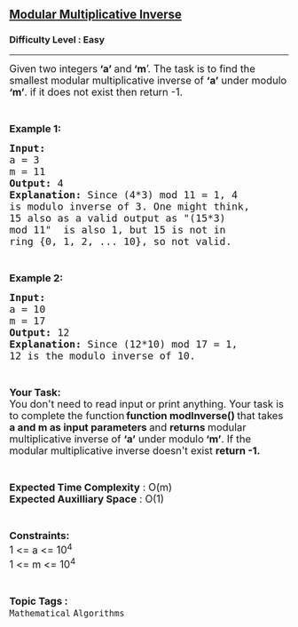 <h2><a href="https://www.geeksforgeeks.org/problems/modular-multiplicative-inverse-1587115620/1?page=1&category=Mathematical&difficulty=Easy&sortBy=submissions">Modular Multiplicative Inverse</a></h2><h3>Difficulty Level : Easy</h3><hr><div class="problems_problem_content__Xm_eO"><p><span style="font-size: 18px;">Given two integers<strong> ‘a’ </strong>and<strong> ‘m</strong>’. The task is to find the smallest modular multiplicative inverse of <strong>‘a’</strong> under modulo<strong> ‘m’</strong>. if it does not exist then return -1.</span></p>
<p>&nbsp;</p>
<p><span style="font-size: 18px;"><strong>Example 1:</strong></span></p>
<pre><span style="font-size: 18px;"><strong>Input:
</strong>a = 3
m = 11
<strong>Output: </strong>4
<strong>Explanation: </strong>Since (4*3) mod 11 = 1, 4 
is modulo inverse of 3. One might think,
15 also as a valid output as "(15*3)
mod 11"  is also 1, but 15 is not in 
ring {0, 1, 2, ... 10}, so not valid.</span></pre>
<p>&nbsp;</p>
<p><span style="font-size: 18px;"><strong>Example 2:</strong></span></p>
<pre><span style="font-size: 18px;"><strong>Input:
</strong>a = 10
m = 17
<strong>Output: </strong>12
<strong>Explanation: </strong>Since (12*10) mod 17 = 1,
12 is the modulo inverse of 10.</span></pre>
<p>&nbsp;</p>
<p><span style="font-size: 18px;"><strong>Your Task:</strong><br>You don't need to read input or print anything. Your task is to complete the function</span><strong> </strong><span style="font-size: 18px;"> <strong>function modInverse()&nbsp;</strong>that takes <strong>a and m as input parameters </strong>and <strong>returns </strong>modular multiplicative inverse of <strong>‘a’</strong> under modulo<strong> ‘m’</strong>. If the modular multiplicative inverse doesn't exist&nbsp;<strong>return -1.</strong></span></p>
<p>&nbsp;</p>
<p><span style="font-size: 18px;"><strong>Expected Time Complexity</strong> : O(m)<br><strong>Expected Auxilliary Space</strong> : O(1)</span></p>
<p>&nbsp;</p>
<p><span style="font-size: 18px;"><strong>Constraints:</strong><br>1 &lt;= a&nbsp;&lt;= 10<sup>4</sup><br>1 &lt;= m &lt;= 10<sup>4</sup></span></p></div><br><p><span style=font-size:18px><strong>Topic Tags : </strong><br><code>Mathematical</code>&nbsp;<code>Algorithms</code>&nbsp;